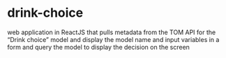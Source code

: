 # drink-choice
web application in ReactJS that pulls metadata from the TOM API for the “Drink choice” model and display the model name and input variables in a form and query the model to display the decision on the screen
